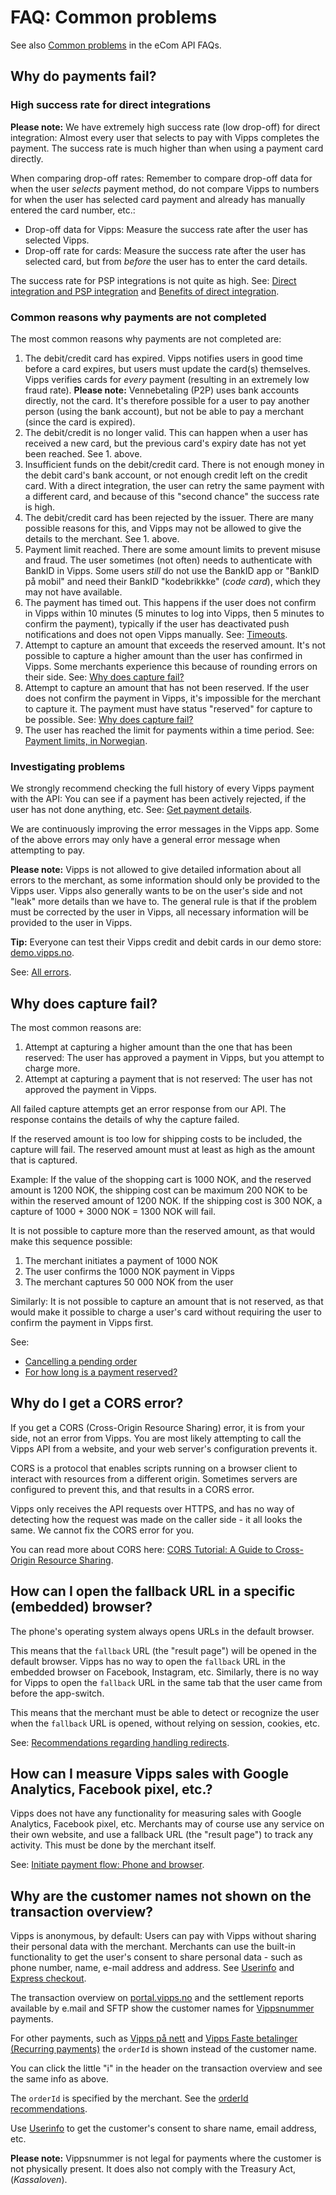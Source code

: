 <!-- START_METADATA
---
title: "FAQ: Common problems"
sidebar_label: Common problems
sidebar_position: 120
pagination_next: null
pagination_prev: null
---
END_METADATA -->

# FAQ: Common problems

See also
[Common problems](https://developer.vippsmobilepay.com/docs/APIs/ecom-api/vipps-ecom-api-faq#common-problems)
in the eCom API FAQs.

## Why do payments fail?

### High success rate for direct integrations

**Please note:** We have extremely high success rate (low drop-off) for direct integration:
Almost every user that selects to pay with Vipps completes the payment. The
success rate is much higher than when using a payment card directly.

When comparing drop-off rates: Remember to compare drop-off data for when the
user _selects_ payment method, do not compare Vipps to numbers for when the
user has selected card payment and already has manually entered the card number, etc.:

* Drop-off data for Vipps: Measure the success rate after the user has selected Vipps.
* Drop-off rate for cards: Measure the success rate after the user has selected card,
  but from _before_ the user has to enter the card details.

The success rate for PSP integrations is not quite as high.
See:
[Direct integration and PSP integration](https://developer.vippsmobilepay.com/docs/vipps-developers/common-topics/direct-vs-psp)
and
[Benefits of direct integration](https://developer.vippsmobilepay.com/docs/vipps-developers/common-topics/direct-vs-psp#benefits-of-direct-integration).

### Common reasons why payments are not completed

The most common reasons why payments are not completed are:

1. The debit/credit card has expired.
   Vipps notifies users in good time before a card expires, but users must
   update the card(s) themselves.
   Vipps verifies cards for _every_ payment (resulting in an extremely low fraud rate).
   **Please note:** Vennebetaling (P2P) uses bank accounts directly, not the card.
   It's therefore possible for a user to pay another person (using the bank account),
   but not be able to pay a merchant (since the card is expired).
2. The debit/credit is no longer valid.
   This can happen when a user has received a new card, but the previous card's
   expiry date has not yet been reached.
   See 1. above.
3. Insufficient funds on the debit/credit card.
   There is not enough money in the debit card's bank account,
   or not enough credit left on the credit card.
   With a direct integration, the user can retry the same payment with a
   different card, and because of this "second chance" the success rate is high.
4. The debit/credit card has been rejected by the issuer.
   There are many possible reasons for this, and Vipps may not be allowed to
   give the details to the merchant.
   See 1. above.
5. Payment limit reached.
   There are some amount limits to prevent misuse and fraud.
   The user sometimes (not often) needs to authenticate with BankID in Vipps.
   Some users _still_ do not use the BankID app or "BankID på mobil" and need their
   BankID "kodebrikkke" (_code card_), which they may not have available.
6. The payment has timed out.
   This happens if the user does not confirm in Vipps within 10 minutes
   (5 minutes to log into Vipps, then 5 minutes to confirm the payment),
   typically if the user has deactivated push notifications and does not open
   Vipps manually.
   See:
   [Timeouts](https://developer.vippsmobilepay.com/docs/vipps-developers/common-topics/timeouts).
7. Attempt to capture an amount that exceeds the reserved amount.
   It's not possible to capture a higher amount than the user has confirmed in Vipps.
   Some merchants experience this because of rounding errors on their side.
   See: [Why does capture fail?](#why-does-capture-fail)
8. Attempt to capture an amount that has not been reserved.
   If the user does not confirm the payment in Vipps, it's impossible for the
   merchant to capture it.
   The payment must have status "reserved" for capture to be possible.
   See: [Why does capture fail?](#why-does-capture-fail)
9. The user has reached the limit for payments within a time period.
   See: [Payment limits, in Norwegian](https://vipps.no/hjelp/vipps/sende-og-motta-penger/har-vipps-belopsgrenser/).

### Investigating problems

We strongly recommend checking the full history of every Vipps payment with
the API: You can see if a payment has been actively rejected, if the user has
not done anything, etc.
See: [Get payment details](https://developer.vippsmobilepay.com/docs/APIs/ecom-api/vipps-ecom-api#get-payment-details).

We are continuously improving the error messages in the Vipps app. Some of the
above errors may only have a general error message when attempting to pay.

**Please note:** Vipps is not allowed to give detailed information about all errors to the
merchant, as some information should only be provided to the Vipps user.
Vipps also generally wants to be on the user's side and not "leak" more details
than we have to. The general rule is that if the problem must be corrected by
the user in Vipps, all necessary information will be provided to the user in Vipps.

**Tip:** Everyone can test their Vipps credit and debit cards in our demo store:
[demo.vipps.no](https://demo.vipps.no).

See:
[All errors](https://developer.vippsmobilepay.com/docs/APIs/ecom-api/vipps-ecom-api#error-codes).

## Why does capture fail?

The most common reasons are:

1. Attempt at capturing a higher amount than the one that has been reserved:
   The user has approved a payment in Vipps, but you attempt to charge more.
2. Attempt at capturing a payment that is not reserved:
   The user has not approved the payment in Vipps.

All failed capture attempts get an error response from our API.
The response contains the details of why the capture failed.

If the reserved amount is too low for shipping costs to be included, the capture will fail.
The reserved amount must at least as high as the amount that is captured.

Example: If the value of the shopping cart is 1000 NOK, and the reserved amount is 1200 NOK,
the shipping cost can be maximum 200 NOK to be within the reserved amount of 1200 NOK.
If the shipping cost is 300 NOK, a capture of 1000 + 3000 NOK = 1300 NOK will fail.

It is not possible to capture more than the reserved amount, as that would
make this sequence possible:

1. The merchant initiates a payment of 1000 NOK
2. The user confirms the 1000 NOK payment in Vipps
3. The merchant captures 50 000 NOK from the user

Similarly: It is not possible to capture an amount that is not reserved, as
that would make it possible to charge a user's card without requiring the user
to confirm the payment in Vipps first.

See:

* [Cancelling a pending order](https://developer.vippsmobilepay.com/docs/APIs/ecom-api/vipps-ecom-api#cancelling-a-pending-order)
* [For how long is a payment reserved?](reserve-and-capture-faq.md#for-how-long-is-a-payment-reserved)

## Why do I get a CORS error?

If you get a CORS (Cross-Origin Resource Sharing) error, it is from your side,
not an error from Vipps. You are most likely attempting to call the Vipps API
from a website, and your web server's configuration prevents it.

CORS is a protocol that enables scripts running on a browser client to interact
with resources from a different origin. Sometimes servers are configured to
prevent this, and that results in a CORS error.

Vipps only receives the API requests over HTTPS, and has no way of detecting
how the request was made on the caller side - it all looks the same.
We cannot fix the CORS error for you.

You can read more about CORS here:
[CORS Tutorial: A Guide to Cross-Origin Resource Sharing](https://auth0.com/blog/cors-tutorial-a-guide-to-cross-origin-resource-sharing/).

## How can I open the fallback URL in a specific (embedded) browser?

The phone's operating system always opens URLs in the default browser.

This means that the `fallback` URL (the "result page") will be opened in
the default browser. Vipps has no way to open the `fallback` URL in the
embedded browser on Facebook, Instagram, etc. Similarly, there is no way
for Vipps to open the `fallback` URL in the same tab that the user came from
before the app-switch.

This means that the merchant must be able to detect or recognize the user
when the `fallback` URL is opened, without relying on session, cookies, etc.

See:
[Recommendations regarding handling redirects](../common-topics/redirects.md).

## How can I measure Vipps sales with Google Analytics, Facebook pixel, etc.?

Vipps does not have any functionality for measuring sales with Google
Analytics, Facebook pixel, etc. Merchants may of course use any service on
their own website, and use a fallback URL (the "result page") to track any
activity. This must be done by the merchant itself.

See:
[Initiate payment flow: Phone and browser](https://developer.vippsmobilepay.com/docs/APIs/ecom-api/vipps-ecom-api#initiate-payment-flow-phone-and-browser).

## Why are the customer names not shown on the transaction overview?

Vipps is anonymous, by default: Users can pay with Vipps without sharing their
personal data with the merchant. Merchants can use the built-in functionality to
get the user's consent to share personal data - such as phone number, name,
e-mail address and address.
See
[Userinfo](https://developer.vippsmobilepay.com/docs/APIs/userinfo-api)
and
[Express checkout](https://developer.vippsmobilepay.com/docs/APIs/ecom-api/vipps-ecom-api#express-checkout-payments).

The transaction overview on
[portal.vipps.no](https://portal.vipps.no)
and the settlement reports available by e.mail and SFTP show the customer names for
[Vippsnummer](https://vipps.no/produkter-og-tjenester/bedrift/ta-betalt-i-butikk/ta-betalt-med-vipps/)
payments.

For other payments, such as
[Vipps på nett](https://vipps.no/produkter-og-tjenester/bedrift/ta-betalt-paa-nett/ta-betalt-paa-nett/)
and
[Vipps Faste betalinger (Recurring payments)](https://vipps.no/produkter-og-tjenester/bedrift/faste-betalinger/faste-betalinger/)
the `orderId` is shown instead of the customer name.

You can click the little "i" in the header on the transaction overview and see the same info as above.

The `orderId` is specified by the merchant. See the
[orderId recommendations](../common-topics/orderid.md).

Use
[Userinfo](https://developer.vippsmobilepay.com/docs/APIs/userinfo-api)
to get the customer's consent to share name, email address, etc.

**Please note:** Vippsnummer is not legal for payments where the customer is
not physically present. It does also not comply with the Treasury Act, (_Kassaloven_).
